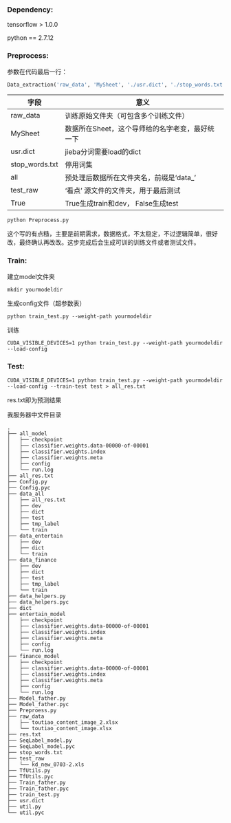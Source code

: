 ### Dependency:

tensorflow > 1.0.0

python == 2.7.12



### Preprocess:

参数在代码最后一行：

```python
Data_extraction('raw_data', 'MySheet', './usr.dict', './stop_words.txt', 'all', 'test_raw', True)
```

| 字段             | 意义                           |
| -------------- | ---------------------------- |
| raw_data       | 训练原始文件夹（可包含多个训练文件）           |
| MySheet        | 数据所在Sheet，这个导师给的名字老变，最好统一下   |
| usr.dict       | jieba分词需要load的dict           |
| stop_words.txt | 停用词集                         |
| all            | 预处理后数据所在文件夹名，前缀是‘data_’      |
| test_raw       | ‘看点’ 源文件的文件夹，用于最后测试          |
| True           | True生成train和dev， False生成test |

```
python Preprocess.py
```

这个写的有点糙，主要是前期需求，数据格式，不太稳定，不过逻辑简单，很好改，最终确认再改改。这步完成后会生成可训的训练文件或者测试文件。



### Train:

建立model文件夹

```
mkdir yourmodeldir
```

生成config文件（超参数表）

```
python train_test.py --weight-path yourmodeldir
```

训练

```
CUDA_VISIBLE_DEVICES=1 python train_test.py --weight-path yourmodeldir --load-config
```



### Test:

```
CUDA_VISIBLE_DEVICES=1 python train_test.py --weight-path yourmodeldir --load-config --train-test test > all_res.txt
```

res.txt即为预测结果

我服务器中文件目录

```
.
├── all_model
│   ├── checkpoint
│   ├── classifier.weights.data-00000-of-00001
│   ├── classifier.weights.index
│   ├── classifier.weights.meta
│   ├── config
│   └── run.log
├── all_res.txt
├── Config.py
├── Config.pyc
├── data_all
│   ├── all_res.txt
│   ├── dev
│   ├── dict
│   ├── test
│   ├── tmp_label
│   └── train
├── data_entertain
│   ├── dev
│   ├── dict
│   └── train
├── data_finance
│   ├── dev
│   ├── dict
│   ├── test
│   ├── tmp_label
│   └── train
├── data_helpers.py
├── data_helpers.pyc
├── dict
├── entertain_model
│   ├── checkpoint
│   ├── classifier.weights.data-00000-of-00001
│   ├── classifier.weights.index
│   ├── classifier.weights.meta
│   ├── config
│   └── run.log
├── finance_model
│   ├── checkpoint
│   ├── classifier.weights.data-00000-of-00001
│   ├── classifier.weights.index
│   ├── classifier.weights.meta
│   ├── config
│   └── run.log
├── Model_father.py
├── Model_father.pyc
├── Preproess.py
├── raw_data
│   ├── toutiao_content_image_2.xlsx
│   └── toutiao_content_image.xlsx
├── res.txt
├── SeqLabel_model.py
├── SeqLabel_model.pyc
├── stop_words.txt
├── test_raw
│   └── kd_new_0703-2.xls
├── TfUtils.py
├── TfUtils.pyc
├── Train_father.py
├── Train_father.pyc
├── train_test.py
├── usr.dict
├── util.py
└── util.pyc
```

